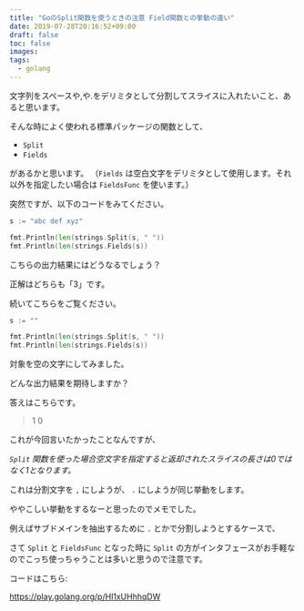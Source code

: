 ```yaml
---
title: "GoのSplit関数を使うときの注意 Field関数との挙動の違い"
date: 2019-07-28T20:16:52+09:00
draft: false
toc: false
images:
tags: 
  - golang
---
```


文字列をスペースや,や.をデリミタとして分割してスライスに入れたいこと、あると思います。

そんな時によく使われる標準パッケージの関数として、

- `Split`
- `Fields`

があるかと思います。
（`Fields` は空白文字をデリミタとして使用します。それ以外を指定したい場合は `FieldsFunc` を使います。）

突然ですが、以下のコードをみてください。

```go
s := "abc def xyz"

fmt.Println(len(strings.Split(s, " "))
fmt.Println(len(strings.Fields(s))
````

こちらの出力結果にはどうなるでしょう？

正解はどちらも「3」です。


続いてこちらをご覧ください。

```go
s := ""

fmt.Println(len(strings.Split(s, " "))
fmt.Println(len(strings.Fields(s))
````

対象を空の文字にしてみました。

どんな出力結果を期待しますか？



答えはこちらです。

>1
>0


これが今回言いたかったことなんですが、

*`Split` 関数を使った場合空文字を指定すると返却されたスライスの長さは0ではなく1となります。*

これは分割文字を `,` にしようが、 `.` にしようが同じ挙動をします。


ややこしい挙動をするなーと思ったのでメモでした。

例えばサブドメインを抽出するために `.` とかで分割しようとするケースで、

さて `Split` と `FieldsFunc` となった時に `Split` の方がインタフェースがお手軽なのでこっち使っちゃうことは多いと思うので注意です。


コードはこちら:

https://play.golang.org/p/Hl1xUHhhqDW

